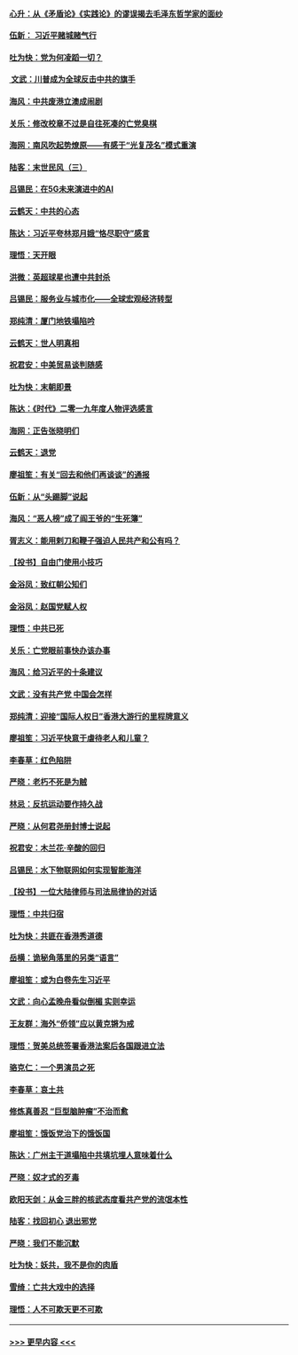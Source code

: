 #### [心升：从《矛盾论》《实践论》的谬误揭去毛泽东哲学家的面纱](../pages/nsc993/n11736962.md?t=12212201) 
#### [伍新： 习近平赌城赌气行](../pages/nsc993/n11736929.md?t=12212201) 
#### [吐为快：党为何凌蹈一切？](../pages/nsc993/n11736915.md?t=12212201) 
#### [ 文武：川普成为全球反击中共的旗手](../pages/nsc993/n11736882.md?t=12212201) 
#### [海风：中共废港立澳成闹剧](../pages/nsc993/n11735857.md?t=12212201) 
#### [关乐：修改校章不过是自往死凑的亡党臭棋](../pages/nsc993/n11735097.md?t=12212201) 
#### [海网：南风吹起势燎原——有感于“光复茂名”模式重演](../pages/nsc993/n11732308.md?t=12212201) 
#### [陆客：末世民风（三）](../pages/nsc993/n11732211.md?t=12212201) 
#### [吕锡民：在5G未来演进中的AI](../pages/nsc993/n11730010.md?t=12212201) 
#### [云鹤天：中共的心态](../pages/nsc993/n11729906.md?t=12212201) 
#### [陈达：习近平夸林郑月娥“恪尽职守”感言](../pages/nsc993/n11729881.md?t=12212201) 
#### [理悟：天开眼](../pages/nsc993/n11729699.md?t=12212201) 
#### [洪微：英超球星也遭中共封杀](../pages/nsc993/n11727243.md?t=12212201) 
#### [吕锡民：服务业与城市化——全球宏观经济转型](../pages/nsc993/n11725845.md?t=12212201) 
#### [郑纯清：厦门地铁塌陷吟](../pages/nsc993/n11725813.md?t=12212201) 
#### [云鹤天：世人明真相](../pages/nsc993/n11725621.md?t=12212201) 
#### [祝君安：中美贸易谈判随感](../pages/nsc993/n11725609.md?t=12212201) 
#### [吐为快：末朝即景](../pages/nsc993/n11723365.md?t=12212201) 
#### [陈达：《时代》二零一九年度人物评选感言](../pages/nsc993/n11723337.md?t=12212201) 
#### [海网：正告张晓明们](../pages/nsc993/n11723228.md?t=12212201) 
#### [云鹤天：退党](../pages/nsc993/n11723056.md?t=12212201) 
#### [廖祖笙：有关“回去和他们再谈谈”的通报](../pages/nsc993/n11722442.md?t=12212201) 
#### [伍新：从“头踢脚”说起](../pages/nsc993/n11722429.md?t=12212201) 
#### [海风：“恶人榜”成了阎王爷的“生死簿”](../pages/nsc993/n11722272.md?t=12212201) 
#### [胥志义：能用剌刀和鞭子强迫人民共产和公有吗？](../pages/nsc993/n11720569.md?t=12212201) 
#### [【投书】自由门使用小技巧](../pages/nsc993/n11720180.md?t=12212201) 
#### [金浴凤：致红朝公知们](../pages/nsc993/n11720563.md?t=12212201) 
#### [金浴凤：赵国党赋人权](../pages/nsc993/n11720533.md?t=12212201) 
#### [理悟：中共已死](../pages/nsc993/n11720233.md?t=12212201) 
#### [关乐：亡党眼前事快办该办事](../pages/nsc993/n11719160.md?t=12212201) 
#### [海风：给习近平的十条建议](../pages/nsc993/n11717616.md?t=12212201) 
#### [文武：没有共产党 中国会怎样](../pages/nsc993/n11717584.md?t=12212201) 
#### [郑纯清：迎接“国际人权日”香港大游行的里程牌意义](../pages/nsc993/n11717417.md?t=12212201) 
#### [廖祖笙：习近平快意于虐待老人和儿童？](../pages/nsc993/n11715313.md?t=12212201) 
#### [李春草：红色陷阱](../pages/nsc993/n11715029.md?t=12212201) 
#### [严晓：老朽不死是为贼](../pages/nsc993/n11712910.md?t=12212201) 
#### [林忌：反抗运动要作持久战](../pages/nsc993/n11712623.md?t=12212201) 
#### [严晓：从何君尧册封博士说起](../pages/nsc993/n11712465.md?t=12212201) 
#### [祝君安：木兰花·辛酸的回归](../pages/nsc993/n11712381.md?t=12212201) 
#### [吕锡民：水下物联网如何实现智能海洋](../pages/nsc993/n11711158.md?t=12212201) 
#### [【投书】一位大陆律师与司法局律协的对话](../pages/nsc993/n11709675.md?t=12212201) 
#### [理悟：中共归宿](../pages/nsc993/n11710059.md?t=12212201) 
#### [吐为快：共匪在香港秀道德](../pages/nsc993/n11709979.md?t=12212201) 
#### [岳横：诡秘角落里的另类“语言”](../pages/nsc993/n11709792.md?t=12212201) 
#### [廖祖笙：或为白卷先生习近平](../pages/nsc993/n11708330.md?t=12212201) 
#### [文武：向心孟晚舟看似倒楣 实则幸运](../pages/nsc993/n11708236.md?t=12212201) 
#### [王友群：海外“侨领”应以黄克锵为戒](../pages/nsc993/n11706176.md?t=12212201) 
#### [理悟：贺美总统签署香港法案后各国跟进立法](../pages/nsc993/n11706853.md?t=12212201) 
#### [骆克仁：一个男演员之死](../pages/nsc993/n11706677.md?t=12212201) 
#### [李春草：哀土共](../pages/nsc993/n11706255.md?t=12212201) 
#### [修炼真善忍 “巨型脑肿瘤”不治而愈](../pages/nsc993/n11705340.md?t=12212201) 
#### [廖祖笙：饿饭党治下的饿饭国](../pages/nsc993/n11705085.md?t=12212201) 
#### [陈达：广州主干道塌陷中共填坑埋人意味着什么](../pages/nsc993/n11705046.md?t=12212201) 
#### [严晓：奴才式的歹毒](../pages/nsc993/n11704826.md?t=12212201) 
#### [欧阳天剑：从金三胖的核武态度看共产党的流氓本性](../pages/nsc993/n11702238.md?t=12212201) 
#### [陆客：找回初心 退出邪党](../pages/nsc993/n11702213.md?t=12212201) 
#### [严晓：我们不能沉默](../pages/nsc993/n11702110.md?t=12212201) 
#### [吐为快：妖共，我不是你的肉盾](../pages/nsc993/n11701366.md?t=12212201) 
#### [雪绮：亡共大戏中的选择](../pages/nsc993/n11699922.md?t=12212201) 
#### [理悟：人不可欺天更不可欺](../pages/nsc993/n11699657.md?t=12212201) 

----
#### [ >>> 更早内容 <<< ](../indexes/nsc993-earlier.md)
